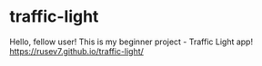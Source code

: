 # traffic-light

Hello, fellow user! This is my beginner project - Traffic Light app!
https://rusev7.github.io/traffic-light/
